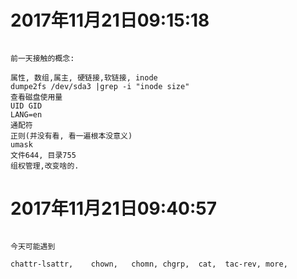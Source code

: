 # 2017年11月21日09:15:18
```

前一天接触的概念:

属性, 数组,属主, 硬链接,软链接, inode
dumpe2fs /dev/sda3 |grep -i "inode size"
查看磁盘使用量
UID GID
LANG=en
通配符
正则(并没有看, 看一遍根本没意义)
umask
文件644, 目录755
组权管理,改变啥的.
```


# 2017年11月21日09:40:57

```

今天可能遇到

chattr-lsattr,    chown,   chomn, chgrp,  cat,  tac-rev, more, 

```